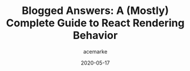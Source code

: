 ---
author: acemarke
date: 2020-05-17
tags:
  - guides
  - react
  - rendering
target_url: https://blog.isquaredsoftware.com/2020/05/blogged-answers-a-mostly-complete-guide-to-react-rendering-behavior/
title: "Blogged Answers: A (Mostly) Complete Guide to React Rendering Behavior"
---